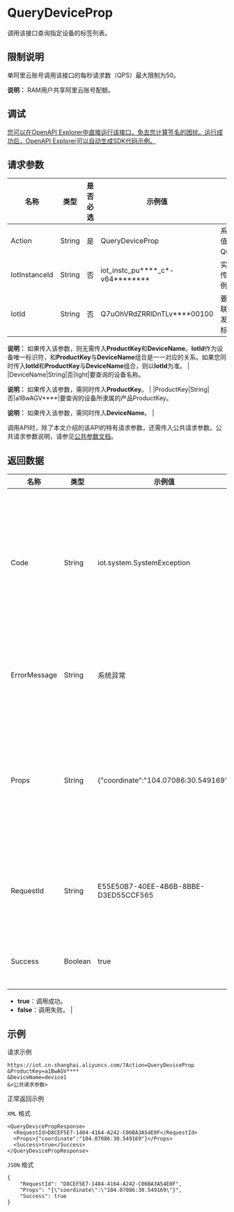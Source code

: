 # QueryDeviceProp

调用该接口查询指定设备的标签列表。

## 限制说明

单阿里云账号调用该接口的每秒请求数（QPS）最大限制为50。

**说明：** RAM用户共享阿里云账号配额。

## 调试

[您可以在OpenAPI Explorer中直接运行该接口，免去您计算签名的困扰。运行成功后，OpenAPI Explorer可以自动生成SDK代码示例。](https://api.aliyun.com/#product=Iot&api=QueryDeviceProp&type=RPC&version=2018-01-20)

## 请求参数

|名称|类型|是否必选|示例值|描述|
|--|--|----|---|--|
|Action|String|是|QueryDeviceProp|系统规定参数。取值：QueryDeviceProp。 |
|IotInstanceId|String|否|iot\_instc\_pu\*\*\*\*\_c\*-v64\*\*\*\*\*\*\*\*|实例ID。公共实例不传此参数，企业版实例需传入。 |
|IotId|String|否|Q7uOhVRdZRRlDnTLv\*\*\*\*00100|要查询的设备ID。物联网平台为该设备颁发的ID，设备的唯一标识符。

 **说明：** 如果传入该参数，则无需传入**ProductKey**和**DeviceName**。**IotId**作为设备唯一标识符，和**ProductKey**与**DeviceName**组合是一一对应的关系。如果您同时传入**IotId**和**ProductKey**与**DeviceName**组合，则以**IotId**为准。 |
|DeviceName|String|否|light|要查询的设备名称。

 **说明：** 如果传入该参数，需同时传入**ProductKey**。 |
|ProductKey|String|否|a1BwAGV\*\*\*\*|要查询的设备所隶属的产品ProductKey。

 **说明：** 如果传入该参数，需同时传入**DeviceName**。 |

调用API时，除了本文介绍的该API的特有请求参数，还需传入公共请求参数。公共请求参数说明，请参见[公共参数文档](~~30561~~)。

## 返回数据

|名称|类型|示例值|描述|
|--|--|---|--|
|Code|String|iot.system.SystemException|调用失败时，返回的错误码。更多信息，请参见[错误码](~~87387~~)。 |
|ErrorMessage|String|系统异常|调用失败时，返回的出错信息。 |
|Props|String|\{"coordinate":"104.07086:30.549169"\}|调用成功时，返回的设备标签信息列表，JSON String格式。 |
|RequestId|String|E55E50B7-40EE-4B6B-8BBE-D3ED55CCF565|阿里云为该请求生成的唯一标识符。 |
|Success|Boolean|true|表示是否调用成功。

 -   **true**：调用成功。
-   **false**：调用失败。 |

## 示例

请求示例

```
https://iot.cn-shanghai.aliyuncs.com/?Action=QueryDeviceProp
&ProductKey=a1BwAGV****
&DeviceName=device1
&<公共请求参数>
```

正常返回示例

`XML` 格式

```
<QueryDevicePropResponse>
  <RequestId>D8CEF5E7-1484-4164-A242-C06BA3A54E0F</RequestId>
  <Props>{"coordinate":"104.07086:30.549169"}</Props>
  <Success>true</Success>
</QueryDevicePropResponse>
```

`JSON` 格式

```
{
    "RequestId": "D8CEF5E7-1484-4164-A242-C06BA3A54E0F",
    "Props": "{\"coordinate\":\"104.07086:30.549169\"}",
    "Success": true
}
```

